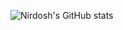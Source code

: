 ![Nirdosh's GitHub stats](https://github-readme-stats.vercel.app/api?username=Nirdosh1024&show_icons=true&theme=dark)
